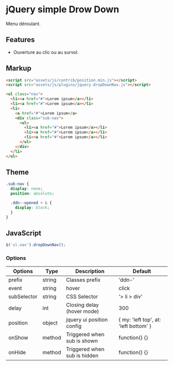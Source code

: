 # jQuery simple Drow Down

Menu déroulant.

## Features

* Ouverture au clic ou au survol.


## Markup

```html
<script src="assets/js/contrib/position.min.js"></script>
<script src="assets/js/plugins/jquery.dropDownNav.js"></script>
```

```html
<ul class="nav">
  <li><a href="#">Lorem ipsum</a></li>
  <li><a href="#">Lorem ipsum</a></li>
  <li>
    <a href="#">Lorem ipsum</a>
    <div class="sub-nav">
      <ul>
        <li><a href="#">Lorem ipsum</a></li>
        <li><a href="#">Lorem ipsum</a></li>
        <li><a href="#">Lorem ipsum</a></li>
      </ul>
    </div>
  </li>
</ul>
```


## Theme

```scss
.sub-nav {
  display: none;
  position: absolute;

  .ddn--opened + & {
    display: block;
  }
}
```

## JavaScript

```js
$('ul.nav').dropDownNav();
```



### Options

Options      | Type   | Description                    | Default
-------------|--------|--------------------------------|---------------
prefix       | string | Classes prefix                 | 'ddn-'
event        | string | hover | click                  | 'hover'
subSelector  | string | CSS Selector                   | '> li > div'
delay        | int    | Closing delay (hover mode)     | 300
position     | object | jquery ui position config      | { my: 'left top', at: 'left bottom' }
onShow       | method | Triggered when sub is shown    | function() {}
onHide       | method | Triggered when sub is hidden   | function() {}
